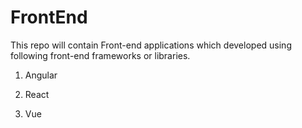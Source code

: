 # FrontEnd
This repo will contain Front-end applications which developed using following front-end frameworks or libraries.

1. Angular

2. React

3. Vue
